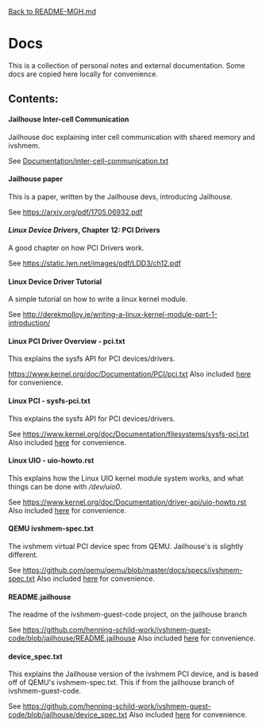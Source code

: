 [Back to README-MGH.md](../README-MGH.md)
# Docs

This is a collection of personal notes and external documentation. Some docs
are copied here locally for convenience.

## Contents:

#### Jailhouse Inter-cell Communication

Jailhouse doc explaining inter cell communication with shared memory and
ivshmem.

See [Documentation/inter-cell-communication.txt](../../Documentation/inter-cell-communication.txt)


#### Jailhouse paper

This is a paper, written by the Jailhouse devs, introducing Jailhouse.

See https://arxiv.org/pdf/1705.06932.pdf


#### _Linux Device Drivers_, Chapter 12: PCI Drivers

A good chapter on how PCI Drivers work.

See https://static.lwn.net/images/pdf/LDD3/ch12.pdf


#### Linux Device Driver Tutorial

A simple tutorial on how to write a linux kernel module.

See http://derekmolloy.ie/writing-a-linux-kernel-module-part-1-introduction/


#### Linux PCI Driver Overview - pci.txt

This explains the sysfs API for PCI devices/drivers.

https://www.kernel.org/doc/Documentation/PCI/pci.txt
Also included [here](pci.txt) for convenience.

#### Linux PCI - sysfs-pci.txt

This explains the sysfs API for PCI devices/drivers.

See https://www.kernel.org/doc/Documentation/filesystems/sysfs-pci.txt
Also included [here](sysfs-pci.txt) for convenience.


#### Linux UIO - uio-howto.rst

This explains how the Linux UIO kernel module system works, and what things
can be done with _/dev/uio0_.

See https://www.kernel.org/doc/Documentation/driver-api/uio-howto.rst
Also included [here](uio-howto.rst) for convenience.


#### QEMU ivshmem-spec.txt
The ivshmem virtual PCI device spec from QEMU. Jailhouse's is slightly
different.

See https://github.com/qemu/qemu/blob/master/docs/specs/ivshmem-spec.txt
Also included [here](ivshmem-spec.txt) for convenience.


#### README.jailhouse
The readme of the ivshmem-guest-code project, on the jailhouse branch

See https://github.com/henning-schild-work/ivshmem-guest-code/blob/jailhouse/README.jailhouse
Also included [here](README.jailhouse) for convenience.


#### device_spec.txt

This explains the Jailhouse version of the ivshmem PCI device, and is based off
of QEMU's ivshmem-spec.txt. This if from the jailhouse branch of
ivshmem-guest-code.

See https://github.com/henning-schild-work/ivshmem-guest-code/blob/jailhouse/device_spec.txt
Also included [here](device_spec.txt) for convenience.
